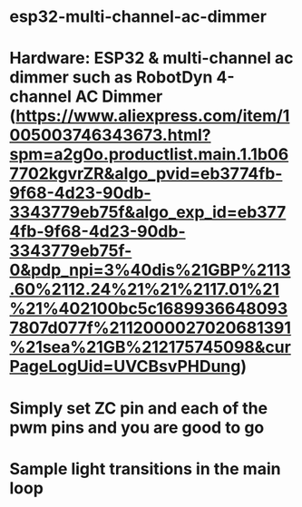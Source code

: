 # esp32-multi-channel-ac-dimmer
#
# Hardware: ESP32 & multi-channel ac dimmer such as RobotDyn 4-channel AC Dimmer (https://www.aliexpress.com/item/1005003746343673.html?spm=a2g0o.productlist.main.1.1b067702kgvrZR&algo_pvid=eb3774fb-9f68-4d23-90db-3343779eb75f&algo_exp_id=eb3774fb-9f68-4d23-90db-3343779eb75f-0&pdp_npi=3%40dis%21GBP%2113.60%2112.24%21%21%2117.01%21%21%402100bc5c16899366480937807d077f%2112000027020681391%21sea%21GB%212175745098&curPageLogUid=UVCBsvPHDung)
#
# Simply set ZC pin and each of the pwm pins and you are good to go
#
# Sample light transitions in the main loop
